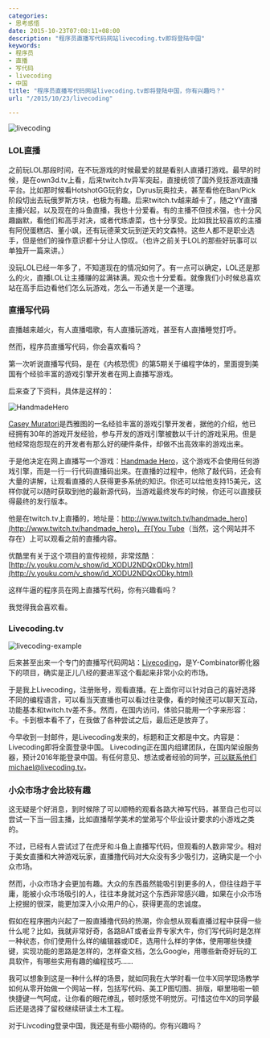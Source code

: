 ```yaml
---
categories:
- 思考感悟
date: 2015-10-23T07:08:11+08:00
description: "程序员直播写代码网站livecoding.tv即将登陆中国"
keywords:
- 程序员
- 直播
- 写代码
- livecoding
- 中国
title: "程序员直播写代码网站livecoding.tv即将登陆中国，你有兴趣吗？"
url: "/2015/10/23/livecoding"

---
```


![livecoding](http://7xlx3k.com1.z0.glb.clouddn.com/livecoding.jpg-wt)

<!--more-->

### LOL直播

之前玩LOL那段时间，在不玩游戏的时候最爱的就是看别人直播打游戏。最早的时候，是在own3d.tv上看，后来twitch.tv异军突起，直接统领了国外竞技游戏直播平台。比如那时候看HotshotGG玩豹女，Dyrus玩奥拉夫，甚至看他在Ban/Pick阶段切出去玩俄罗斯方块，也极为有趣。后来twitch.tv越来越卡了，随之YY直播主播兴起，以及现在的斗鱼直播，我也十分爱看。有的主播不但技术强，也十分风趣幽默，看他们和高手对决，或者代练虐菜，也十分享受。比如我比较喜欢的主播有阿倪蛋糕店、董小飒，还有玩德莱文玩到逆天的文森特。这些人都不是职业选手，但是他们的操作意识都十分让人惊叹。（也许之前关于LOL的那些好玩事可以单独开一篇来讲。）

没玩LOL已经一年多了，不知道现在的情况如何了。有一点可以确定，LOL还是那么的火，直播LOL让主播赚的盆满钵满。观众也十分爱看。就像我们小时候总喜欢站在高手后边看他们怎么玩游戏，怎么一币通关是一个道理。

### 直播写代码

直播越来越火，有人直播唱歌，有人直播玩游戏，甚至有人直播睡觉打呼。

然而，程序员直播写代码，你会喜欢看吗？

第一次听说直播写代码，是在《内核恐慌》的第5期关于编程字体的，里面提到美国有个经验丰富的游戏引擎开发者在网上直播写游戏。

后来查了下资料，具体是这样的：

![HandmadeHero](http://7xlx3k.com1.z0.glb.clouddn.com/HandmadeHero.jpg-w)

[Casey Muratori](http://mollyrocket.com/casey/about.html)是西雅图的一名经验丰富的游戏引擎开发者，据他的介绍，他已经拥有30年的游戏开发经验，参与开发的游戏引擎被数以千计的游戏采用。但是他经常抱怨现在的开发者有那么好的硬件条件，却做不出高效率的游戏出来。

于是他决定在网上直播写一个游戏：[Handmade Hero](http://handmadehero.org/)，这个游戏不会使用任何游戏引擎，而是一行一行代码直播码出来。在直播的过程中，他除了敲代码，还会有大量的讲解，让观看直播的人获得更多系统的知识。你还可以给他支持15美元，这样你就可以随时获取到他的最新源代码，当游戏最终发布的时候，你还可以直接获得最终的发行版本。

他是在twitch.tv上直播的，地址是：[http://www.twitch.tv/handmade_hero](http://www.twitch.tv/handmade_hero)，在[You Tube](https://www.youtube.com/user/handmadeheroarchive)（当然，这个网站并不存在）上可以观看之前的直播内容。

优酷里有关于这个项目的宣传视频，非常炫酷：[http://v.youku.com/v_show/id_XODU2NDQxODky.html](http://v.youku.com/v_show/id_XODU2NDQxODky.html)

这样牛逼的程序员在网上直播写代码，你有兴趣看吗？

我觉得我会喜欢看。

### Livecoding.tv

![livecoding-example](http://7xlx3k.com1.z0.glb.clouddn.com/livecoding-example.jpg-w)

后来甚至出来一个专门的直播写代码网站：[Livecoding](http://www.livecoding.tv)，是Y-Combinator孵化器下的项目，确实是正儿八经的要进军这个看起来非常小众的市场。

于是我上Livecoding，注册账号，观看直播。在上面你可以针对自己的喜好选择不同的编程语言，可以看当天直播也可以看过往录像，看的时候还可以聊天互动，功能基本和twitch.tv差不多。然而，在国内访问，体验只能用一个字来形容：卡。卡到根本看不了，在我做了各种尝试之后，最后还是放弃了。

今早收到一封邮件，是Livecoding发来的，标题和正文都是中文。内容是：Livecoding即将全面登录中国。 Livecoding正在国内组建团队，在国内架设服务器，预计2016年能登录中国。有任何意见、想法或者经验的同学，可以联系他们michael@livecoding.tv。

### 小众市场才会比较有趣

这无疑是个好消息，到时候除了可以顺畅的观看各路大神写代码，甚至自己也可以尝试一下当一回主播，比如直播帮学美术的堂弟写个毕业设计要求的小游戏之类的。

不过，已经有人尝试过了在虎牙和斗鱼上直播写代码，但观看的人数非常少。相对于美女直播和大神游戏玩家，直播撸代码对大众没有多少吸引力，这确实是一个小众市场。

然而，小众市场才会更加有趣。大众的东西虽然能吸引到更多的人，但往往趋于平庸，能被小众市场吸引的人，往往本身就对这个东西非常感兴趣，如果在小众市场上挖掘的很深，能更加深入小众用户的心，获得更高的忠诚度。

假如在程序圈内兴起了一股直播撸代码的热潮，你会想从观看直播过程中获得一些什么呢？比如，我就非常好奇，各路BAT或者业界专家大牛，你们写代码时是怎样一种状态，你们使用什么样的编辑器或IDE，选用什么样的字体，使用哪些快捷键，实现功能的思路是怎样的，怎样查文档，怎么Google，用哪些新奇好玩的工具软件，有哪些实用有趣的编程技巧……

我可以想象到这是一种什么样的场景，就如同我在大学时看一位牛X同学现场教学如何从零开始做一个网站一样，包括写代码、美工P图切图、排版，噼里啪啦一顿快捷键一气呵成，让你看的眼花缭乱，顿时感觉不明觉厉。可惜这位牛X的同学最后还是选择了留校继续研读土木工程。

对于Livcoding登录中国，我还是有些小期待的。你有兴趣吗？
